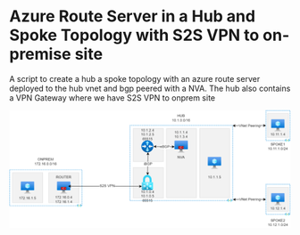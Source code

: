 # Azure Route Server in a Hub and Spoke Topology with S2S VPN to on-premise site
A script to create a hub a spoke topology with an azure route server deployed to the hub vnet and bgp peered with a NVA. The hub also contains a VPN Gateway where we have S2S VPN to onprem site

![11hub-routeserver-2spoke1-1onprem.png](/azure-route-server-hub-spoke-with-onprem/1hub-routeserver-2spoke1-1onprem.png)

